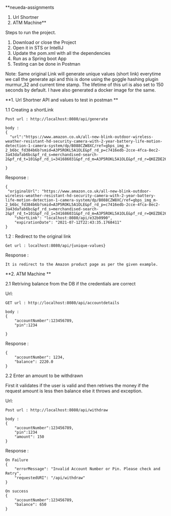 **neueda-assignments

1. Url Shortner 
2. ATM Machine**

Steps to run the project.

1. Download or close the Project 
2. Open it in STS or IntelliJ
3. Update the pom.xml with all the dependencies 
4. Run as a Spring boot App
5. Testing can be done in Postman 



Note: Same original Link will generate unique values (short link) everytime we call the generate api and this is done using the  goggle hashing plugin murmur_32 and current time stamp. The lifetime of this url is also set to 150 seconds by default. I have also generated a docker image for the same. 

**1. Url Shortner API and values to test in postman **


1.1 Creating a shortLink 

```
Post url : http://localhost:8080/api/generate

```

```
body : 
{
  "url":"https://www.amazon.co.uk/all-new-blink-outdoor-wireless-weather-resistant-hd-security-camera-with-2-year-battery-life-motion-detection-1-camera-system/dp/B088CZW8XC/ref=gbps_img_m-2_b6bc_fd384b6b?smid=A3P5ROKL5A1OLE&pf_rd_p=c7416edb-2cce-4fca-8ec2-3a43dafab6bc&pf_rd_s=merchandised-search-2&pf_rd_t=101&pf_rd_i=341686031&pf_rd_m=A3P5ROKL5A1OLE&pf_rd_r=QKEZDE26ZZ3Y0WT9NT1Z"

}
```

Response :
```
{
 "originalUrl": "https://www.amazon.co.uk/all-new-blink-outdoor-wireless-weather-resistant-hd-security-camera-with-2-year-battery-life-motion-detection-1-camera-system/dp/B088CZW8XC/ref=gbps_img_m-2_b6bc_fd384b6b?smid=A3P5ROKL5A1OLE&pf_rd_p=c7416edb-2cce-4fca-8ec2-3a43dafab6bc&pf_rd_s=merchandised-search-2&pf_rd_t=101&pf_rd_i=341686031&pf_rd_m=A3P5ROKL5A1OLE&pf_rd_r=QKEZDE26ZZ3Y0WT9NT1Z",
    "shortLink": "localhost:8080/api/e32b0990",
    "expirationDate": "2021-07-12T22:43:35.1768411"
}
```
1.2 : Redirect to the original link

```
Get url : localhost:8080/api/{unique-values}

```

Response :
```
It is redirect to the Amazon product page as per the given example.
```




**2. ATM Machine **

2.1 Retriving balance from the DB if the credentials are correct 

Url:
```
GET url : http://localhost:8080/api/accountdetails

```

```
body : 
{
    "accountNumber":123456789,
    "pin":1234

}
```
Response :
```
{
    "accountNumber": 1234,
    "balance": 2220.0
}
```
2.2 Enter an amount to be withdrawn

First it validates if the user is valid and then retrives the money if the request amount is less then balance else it throws and exception.

Url:
```
Post url : http://localhost:8080/api/withdraw

```

```
body : 
{
    "accountNumber":123456789,
    "pin":1234
    "amount": 150
}
```

Response :
```
On Failure 
{
    "errorMessage": "Invalid Account Number or Pin. Please check and Retry",
    "requestedURI": "/api/withdraw"
}

On success 
{
    "accountNumber":123456789,
    "balance": 650
}
```





